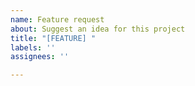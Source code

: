 ```yaml
---
name: Feature request
about: Suggest an idea for this project
title: "[FEATURE] "
labels: ''
assignees: ''

---
```



